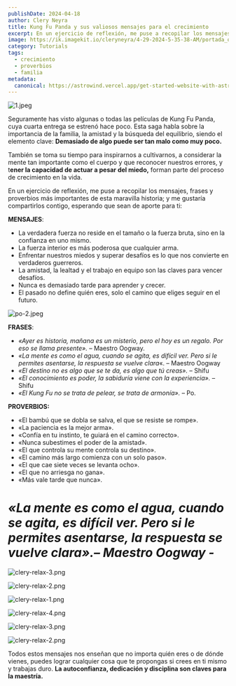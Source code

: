 ```yaml
---
publishDate: 2024-04-18
author: Clery Neyra
title: Kung Fu Panda y sus valiosos mensajes para el crecimiento
excerpt: En un ejercicio de reflexión, me puse a recopilar los mensajes, frases y proverbios más importantes de esta maravilla historia; y me gustaría compartirlos contigo, esperando que sean de aporte para ti.
image: https://ik.imagekit.io/cleryneyra/4-29-2024-5-35-38-AM/portada_odLtwmTTr.jpg
category: Tutorials
tags: 
  - crecimiento
  - proverbios
  - familia
metadata:
  canonical: https://astrowind.vercel.app/get-started-website-with-astro-tailwind-css
---
```


![1.jpeg](https://ik.imagekit.io/cleryneyra/1.jpeg)


Seguramente has visto algunas o todas las películas de Kung Fu Panda, cuya cuarta entrega se estrenó hace poco. Esta saga habla sobre la importancia de la familia, la amistad y la búsqueda del equilibrio, siendo el elemento clave: **Demasiado de algo puede ser tan malo como muy poco.**


También se toma su tiempo para inspirarnos a cultivarnos, a considerar la mente tan importante como el cuerpo y que reconocer nuestros errores, y t**ener la capacidad de actuar a pesar del miedo,** forman parte del proceso de crecimiento en la vida.


En un ejercicio de reflexión, me puse a recopilar los mensajes, frases y proverbios más importantes de esta maravilla historia; y me gustaría compartirlos contigo, esperando que sean de aporte para ti:


**MENSAJES**:

- La verdadera fuerza no reside en el tamaño o la fuerza bruta, sino en la confianza en uno mismo.
- La fuerza interior es más poderosa que cualquier arma.
- Enfrentar nuestros miedos y superar desafíos es lo que nos convierte en verdaderos guerreros.
- La amistad, la lealtad y el trabajo en equipo son las claves para vencer desafíos.
- Nunca es demasiado tarde para aprender y crecer.
- El pasado no define quién eres, solo el camino que eliges seguir en el futuro.

![po-2.jpeg](https://cleryneyravera.com/wp-content/uploads/2024/03/po-2.jpeg?w=1024)


**FRASES**:

- _«Ayer es historia, mañana es un misterio, pero el hoy es un regalo. Por eso se llama presente»._ – Maestro Oogway.
- _«La mente es como el agua, cuando se agita, es difícil ver. Pero si le permites asentarse, la respuesta se vuelve clara_«. – Maestro Oogway
- _«El destino no es algo que se te da, es algo que tú creas»._ – Shifu
- _«El conocimiento es poder, la sabiduría viene con la experiencia»._ – Shifu
- _«El Kung Fu no se trata de pelear, se trata de armonía»._ – Po.

**PROVERBIOS:**

- «El bambú que se dobla se salva, el que se resiste se rompe».
- «La paciencia es la mejor arma».
- «Confía en tu instinto, te guiará en el camino correcto».
- «Nunca subestimes el poder de la amistad».
- «El que controla su mente controla su destino».
- «El camino más largo comienza con un solo paso».
- «El que cae siete veces se levanta ocho».
- «El que no arriesga no gana».
- «Más vale tarde que nunca».

# _**«La mente es como el agua, cuando se agita, es difícil ver. Pero si le permites asentarse, la respuesta se vuelve clara».– Maestro Oogway -**_


![clery-relax-3.png](https://cleryneyravera.com/wp-content/uploads/2024/03/clery-relax-3.png)


![clery-relax-2.png](https://cleryneyravera.com/wp-content/uploads/2024/03/clery-relax-2.png)


![clery-relax-1.png](https://cleryneyravera.com/wp-content/uploads/2024/03/clery-relax-1.png)


![clery-relax-4.png](https://cleryneyravera.com/wp-content/uploads/2024/03/clery-relax-4.png)


![clery-relax-3.png](https://cleryneyravera.com/wp-content/uploads/2024/03/clery-relax-3.png)


![clery-relax-2.png](https://cleryneyravera.com/wp-content/uploads/2024/03/clery-relax-2.png)


Todos estos mensajes nos enseñan que no importa quién eres o de dónde vienes, puedes lograr cualquier cosa que te propongas si crees en ti mismo y trabajas duro. **La autoconfianza, dedicación y disciplina son claves para la maestría.**

